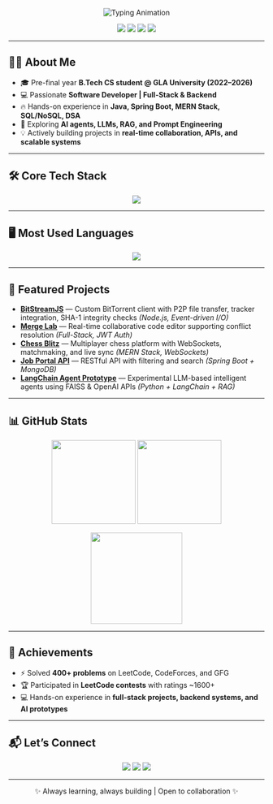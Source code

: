 <!-- Tej Prakash Singh | GitHub Profile README -->

<!-- Animated Intro -->


<p align="center">
  <img src="https://readme-typing-svg.demolab.com?font=Fira+Code&size=26&pause=1000&center=true&vCenter=true&width=600&lines=Hi%2C+I'm+Tej+Prakash+Singh+%F0%9F%91%8B;Software+Developer+%26+Full-Stack+Engineer;Java+%7C+Spring+Boot+%7C+MERN+%7C+AI;Always+Learning+%26+Building" alt="Typing Animation" />
</p>

<!-- Badges -->
<p align="center">
  <a href="mailto:tejgps31@gmail.com"><img src="https://img.shields.io/badge/Email-Contact-red?style=for-the-badge&logo=gmail" /></a>
  <a href="https://www.linkedin.com/in/tejprakashsingh-eng/"><img src="https://img.shields.io/badge/LinkedIn-Connect-blue?style=for-the-badge&logo=linkedin" /></a>
  <a href="https://github.com/Tejprakashsing"><img src="https://img.shields.io/badge/GitHub-Follow-black?style=for-the-badge&logo=github" /></a>
  <a href="https://leetcode.com/u/Tej_prakash_singh/"><img src="https://img.shields.io/badge/LeetCode-Profile-orange?style=for-the-badge&logo=leetcode" /></a>
</p>

---

## 👨‍💻 About Me
- 🎓 Pre-final year **B.Tech CS student @ GLA University (2022–2026)**  
- 💻 Passionate **Software Developer | Full-Stack & Backend**  
- 🔥 Hands-on experience in **Java, Spring Boot, MERN Stack, SQL/NoSQL, DSA**  
- 🌱 Exploring **AI agents, LLMs, RAG, and Prompt Engineering**  
- 💡 Actively building projects in **real-time collaboration, APIs, and scalable systems**  

---

## 🛠️ Core Tech Stack
<p align="center">
  <img src="https://skillicons.dev/icons?i=java,spring,mysql,mongodb,react,nodejs,express,javascript,html,css,git,github,postman,swagger,intellij,vscode,python" />
</p>

---

## 🖥️ Most Used Languages
<p align="center">
  <img src="https://skillicons.dev/icons?i=java,javascript,html,css,python,spring,nodejs" />
</p>

---

## 🚀 Featured Projects
- **[BitStreamJS](https://github.com/Tejprakashsing/Wander-Lust---project)** — Custom BitTorrent client with P2P file transfer, tracker integration, SHA-1 integrity checks *(Node.js, Event-driven I/O)*  
- **[Merge Lab](https://github.com/Tejprakashsing/MergeLab)** — Real-time collaborative code editor supporting conflict resolution *(Full-Stack, JWT Auth)*  
- **[Chess Blitz](https://github.com/Tejprakashsing/Chess-Blitz---project)** — Multiplayer chess platform with WebSockets, matchmaking, and live sync *(MERN Stack, WebSockets)*  
- **[Job Portal API](https://github.com/Tejprakashsing/Job-Portal-API)** — RESTful API with filtering and search *(Spring Boot + MongoDB)*  
- **[LangChain Agent Prototype](#)** — Experimental LLM-based intelligent agents using FAISS & OpenAI APIs *(Python + LangChain + RAG)*  

---

## 📊 GitHub Stats
<p align="center">
  <img src="https://github-readme-stats.vercel.app/api?username=Tejprakashsing&show_icons=true&theme=radical&count_private=true" height="165" />
  <img src="https://github-readme-stats.vercel.app/api/top-langs/?username=Tejprakashsing&layout=compact&theme=radical&hide=css,html" height="165" />
</p>
<p align="center">
  <img src="https://streak-stats.demolab.com?user=Tejprakashsing&theme=radical" height="180" />
</p>

---

## 🏅 Achievements
- ⚡ Solved **400+ problems** on LeetCode, CodeForces, and GFG  
- 🏆 Participated in **LeetCode contests** with ratings ~1600+  
- 💻 Hands-on experience in **full-stack projects, backend systems, and AI prototypes**  

---

## 📬 Let’s Connect
<p align="center">
  <a href="mailto:tejgps31@gmail.com"><img src="https://img.shields.io/badge/Email-Me-red?style=flat&logo=gmail" /></a>
  <a href="https://www.linkedin.com/in/tejprakashsingh-eng/"><img src="https://img.shields.io/badge/LinkedIn-Connect-blue?style=flat&logo=linkedin" /></a>
  <a href="https://github.com/Tejprakashsing"><img src="https://img.shields.io/badge/GitHub-Follow-black?style=flat&logo=github" /></a>
</p>

---

<p align="center">✨ Always learning, always building | Open to collaboration ✨</p>
